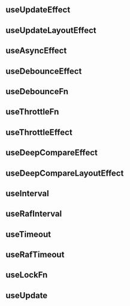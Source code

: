 ## useUpdateEffect

## useUpdateLayoutEffect

## useAsyncEffect

## useDebounceEffect

## useDebounceFn

## useThrottleFn

## useThrottleEffect

## useDeepCompareEffect

## useDeepCompareLayoutEffect

## useInterval

## useRafInterval

## useTimeout

## useRafTimeout

## useLockFn

## useUpdate
